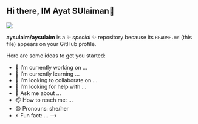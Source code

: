 ## Hi there, IM Ayat SUlaiman👋
<a href="https:[//linkedin.com](https://www.linkedin.com/in/ayat-sulaiman-575106326/)"><img src="https://img.shields.io/badge/-LinkedIn-0072b1?&style=for-the-badge&logo=linkedin&logoColor=white" /></a>

**aysulaim/aysulaim** is a ✨ _special_ ✨ repository because its `README.md` (this file) appears on your GitHub profile.

Here are some ideas to get you started:

- 🔭 I’m currently working on ...
- 🌱 I’m currently learning ...
- 👯 I’m looking to collaborate on ...
- 🤔 I’m looking for help with ...
- 💬 Ask me about ...
- 📫 How to reach me: ...
- 😄 Pronouns: she/her
- ⚡ Fun fact: ...
-->
